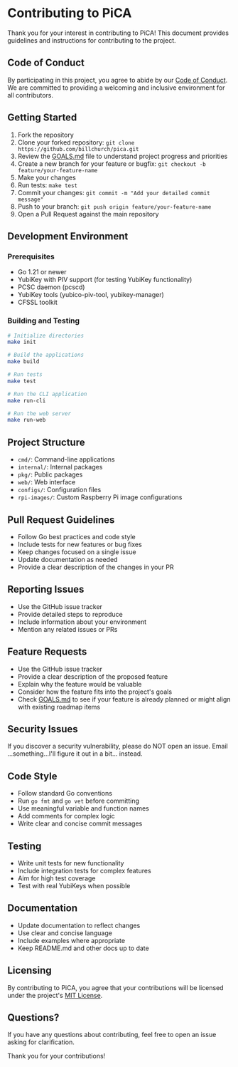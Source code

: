 # Contributing to PiCA

Thank you for your interest in contributing to PiCA! This document provides guidelines and instructions for contributing to the project.

## Code of Conduct

By participating in this project, you agree to abide by our [Code of Conduct](code_of_conduct.md). We are committed to providing a welcoming and inclusive environment for all contributors.

## Getting Started

1. Fork the repository
2. Clone your forked repository: `git clone https://github.com/billchurch/pica.git`
3. Review the [GOALS.md](GOALS.md) file to understand project progress and priorities
4. Create a new branch for your feature or bugfix: `git checkout -b feature/your-feature-name`
5. Make your changes
6. Run tests: `make test`
7. Commit your changes: `git commit -m "Add your detailed commit message"`
8. Push to your branch: `git push origin feature/your-feature-name`
9. Open a Pull Request against the main repository

## Development Environment

### Prerequisites

- Go 1.21 or newer
- YubiKey with PIV support (for testing YubiKey functionality)
- PCSC daemon (pcscd)
- YubiKey tools (yubico-piv-tool, yubikey-manager)
- CFSSL toolkit

### Building and Testing

```bash
# Initialize directories
make init

# Build the applications
make build

# Run tests
make test

# Run the CLI application
make run-cli

# Run the web server
make run-web
```

## Project Structure

- `cmd/`: Command-line applications
- `internal/`: Internal packages
- `pkg/`: Public packages
- `web/`: Web interface
- `configs/`: Configuration files
- `rpi-images/`: Custom Raspberry Pi image configurations

## Pull Request Guidelines

- Follow Go best practices and code style
- Include tests for new features or bug fixes
- Keep changes focused on a single issue
- Update documentation as needed
- Provide a clear description of the changes in your PR

## Reporting Issues

- Use the GitHub issue tracker
- Provide detailed steps to reproduce
- Include information about your environment
- Mention any related issues or PRs

## Feature Requests

- Use the GitHub issue tracker
- Provide a clear description of the proposed feature
- Explain why the feature would be valuable
- Consider how the feature fits into the project's goals
- Check [GOALS.md](GOALS.md) to see if your feature is already planned or might align with existing roadmap items

## Security Issues

If you discover a security vulnerability, please do NOT open an issue. Email ...something...I'll figure it out in a bit... instead.

## Code Style

- Follow standard Go conventions
- Run `go fmt` and `go vet` before committing
- Use meaningful variable and function names
- Add comments for complex logic
- Write clear and concise commit messages

## Testing

- Write unit tests for new functionality
- Include integration tests for complex features
- Aim for high test coverage
- Test with real YubiKeys when possible

## Documentation

- Update documentation to reflect changes
- Use clear and concise language
- Include examples where appropriate
- Keep README.md and other docs up to date

## Licensing

By contributing to PiCA, you agree that your contributions will be licensed under the project's [MIT License](LICENSE).

## Questions?

If you have any questions about contributing, feel free to open an issue asking for clarification.

Thank you for your contributions!
